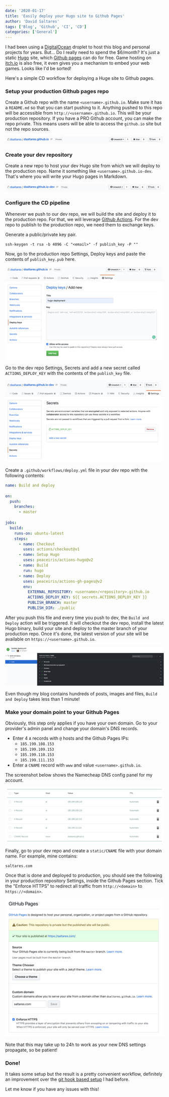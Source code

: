 ```yaml
---
date: '2020-01-17'
title: 'Easily deploy your Hugo site to Github Pages'
author: 'David Saltares'
tags: ['Blog', 'Github', 'CI', 'CD']
categories: ['General']
---
```


I had been using a [DigitalOcean](https://www.digitalocean.com/products/droplets/) droplet to host this blog and personal projects for years. But... Do I really need to spend the $6/month? It's just a static [Hugo](https://gohugo.io/) site, which [Github pages](https://pages.github.com/) can do for free. Game hosting on [itch.io](https://david-saltares.itch.io/) is also free, it even gives you a mechanism to embed your web games. Looks like I'd be sorted!

Here's a simple CD workflow for deploying a Huge site to Github pages.

### Setup your production Github pages repo

Create a Github repo with the name `<username>.github.io`. Make sure it has a `README.md` so that you can start pushing to it. Anything pushed to this repo will be accessible from `http://<username>.github.io`. This will be your production repository. If you have a PRO Github account, you can make the repo private. This means users will be able to access the `github.io` site but not the repo sources.

![dsaltares.github.io](/img/gh-pages-workflow/production-repo.png)

### Create your dev repository

Create a new repo to host your dev Hugo site from which we will deploy to the production repo. Name it something like `<username>.github.io-dev`. That's where you will write your Hugo pages in Markdown.

![dsaltares.github.io-dev](/img/gh-pages-workflow/dev-repo.png)

### Configure the CD pipeline

Whenever we push to our dev repo, we will build the site and deploy it to the production repo. For that, we will leverage [Github Actions](https://github.com/features/actions). For the dev repo to publish to the production repo, we need them to exchange keys.

Generate a public/private key pair.

```
ssh-keygen -t rsa -b 4096 -C "<email>" -f publish_key -P ""
```

Now, go to the production repo Settings, Deploy keys and paste the contents of `publish_key.pub` here.

![deploy_keys](/img/gh-pages-workflow/deploy-keys.png)

Go to the dev repo Settings, Secrets and add a new secret called `ACTIONS_DEPLOY_KEY` with the contents of the `publish_key` file.

![secrets](/img/gh-pages-workflow/secrets.png)

Create a `.github/workflows/deploy.yml` file in your dev repo with the following contents:

```yaml
name: Build and deploy

on:
  push:
    branches:
      - master

jobs:
  build:
    runs-on: ubuntu-latest
    steps:
      - name: Checkout
        uses: actions/checkout@v1
      - name: Setup Hugo
        uses: peaceiris/actions-hugo@v2
      - name: Build
        run: hugo
      - name: Deploy
        uses: peaceiris/actions-gh-pages@v2
        env:
          EXTERNAL_REPOSITORY: <username>/<repository>.github.io
          ACTIONS_DEPLOY_KEY: ${{ secrets.ACTIONS_DEPLOY_KEY }}
          PUBLISH_BRANCH: master
          PUBLISH_DIR: ./public
```

After you push this file and every time you push to dev, the `Build and Deploy` action will be triggered. It will checkout the dev repo, install the latest Hugo binary, build your site and deploy to the master branch of your production repo. Once it's done, the latest version of your site will be available on `https://<username>.github.io`.

![actions](/img/gh-pages-workflow/actions.png)

Even though my blog contains hundreds of posts, images and files, `Build and Deploy` takes less than 1 minute!

### Make your domain point to your Github Pages

Obviously, this step only applies if you have your own domain. Go to your provider's admin panel and change your domain's DNS records.

- Enter 4 `A` records with `@` hosts and the Github Pages IPs:
  - `185.199.108.153`
  - `185.199.109.153`
  - `185.199.110.153`
  - `185.199.111.153`
- Enter a `CNAME` record with `www` and value `<username>.github.io`.

The screenshot below shows the Namecheap DNS config panel for my account.

![dsaltares.github.io](/img/gh-pages-workflow/dns-config.png)

Finally, go to your dev repo and create a `static/CNAME` file with your domain name. For example, mine contains:

```
saltares.com
```

Once that is done and deployed to production, you should see the following in your production repository Settings, inside the Github Pages section. Tick the "Enforce HTTPS" to redirect all traffic from `http://<domain>` to `https://<domain>`.

![gh-pages-section](/img/gh-pages-workflow/gh-pages-section.png)

Note that this may take up to 24h to work as your new DNS settings propagate, so be patient!

### Done!

It takes some setup but the result is a pretty convenient workflow, definitely an improvement over the [git hook based setup](/general/migration-from-wordpress-to-hugo/) I had before.

Let me know if you have any issues with this!
